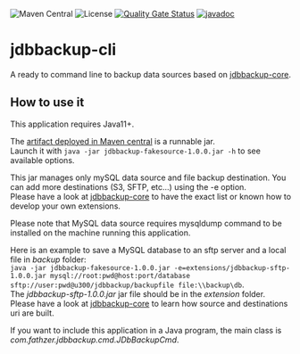 ![Maven Central](https://img.shields.io/maven-central/v/com.fathzer/jdbbackup-cli)
![License](https://img.shields.io/badge/license-Apache%202.0-brightgreen.svg)
[![Quality Gate Status](https://sonarcloud.io/api/project_badges/measure?project=jdbbackup_jdbbackup-cli&metric=alert_status)](https://sonarcloud.io/summary/new_code?id=jdbbackup_jdbbackup-cli)
[![javadoc](https://javadoc.io/badge2/com.fathzer/jdbbackup-cli/javadoc.svg)](https://javadoc.io/doc/com.fathzer/jdbbackup-cli)

# jdbbackup-cli
A ready to command line to backup data sources based on [jdbbackup-core](https://github.com/jdbbackup/jdbbackup-core).

## How to use it
This application requires Java11+.

The [artifact deployed in Maven central](https://repo1.maven.org/maven2/com/fathzer/jdbbackup-fakesource/1.0.0/jdbbackup-fakesource-1.0.0.jar) is a runnable jar.  
Launch it with ```java -jar jdbbackup-fakesource-1.0.0.jar -h``` to see available options.

This jar manages only mySQL data source and file backup destination. You can add more destinations (S3, SFTP, etc...) using the -e option.  
Please have a look at [jdbbackup-core](https://github.com/jdbbackup/jdbbackup-core) to have the exact list or known how to develop your own extensions.

Please note that MySQL data source requires mysqldump command to be installed on the machine running this application.

Here is an example to save a MySQL database to an sftp server and a local file in *backup* folder:  
```java -jar jdbbackup-fakesource-1.0.0.jar -e=extensions/jdbbackup-sftp-1.0.0.jar mysql://root:pwd@host:port/database sftp://user:pwd@u300/jdbbackup/backupfile file:\\backup\db```.  
The *jdbbackup-sftp-1.0.0.jar* jar file should be in the *extension* folder. Please have a look at [jdbbackup-core](https://github.com/jdbbackup/jdbbackup-core) to learn how source and destinations uri are built.

If you want to include this application in a Java program, the main class is *com.fathzer.jdbbackup.cmd.JDbBackupCmd*.
